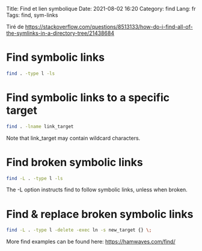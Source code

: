 Title: Find et lien symbolique
Date: 2021-08-02 16:20
Category: find
Lang: fr
Tags: find, sym-links

Tiré de <https://stackoverflow.com/questions/8513133/how-do-i-find-all-of-the-symlinks-in-a-directory-tree/21438684>

# Find symbolic links
```bash
find . -type l -ls
```

# Find symbolic links to a specific target
```bash
find . -lname link_target
```

Note that link_target may contain wildcard characters.

# Find broken symbolic links
```bash
find -L . -type l -ls
```

The -L option instructs find to follow symbolic links, unless when broken.

# Find & replace broken symbolic links
```bash
find -L . -type l -delete -exec ln -s new_target {} \;
```

More find examples can be found here: <https://hamwaves.com/find/>
